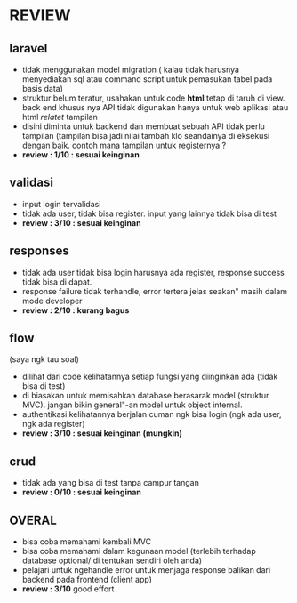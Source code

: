 
# REVIEW
## laravel
- tidak menggunakan model migration ( kalau tidak harusnya menyediakan sql atau command script untuk pemasukan tabel pada basis data)
- struktur belum teratur, usahakan untuk code **html** tetap di taruh di view. back end khusus nya API tidak digunakan hanya untuk web aplikasi atau html *relatet* tampilan
- disini diminta untuk backend dan membuat sebuah API tidak perlu tampilan (tampilan bisa jadi nilai tambah klo seandainya di eksekusi dengan baik. contoh mana tampilan untuk registernya ?
- **review : 1/10 : sesuai keinginan**

## validasi
- input login tervalidasi
- tidak ada user, tidak bisa register. input yang lainnya tidak bisa di test
- **review : 3/10 : sesuai keinginan**

## responses
- tidak ada user tidak bisa login harusnya ada register, response success tidak bisa di dapat.
- response failure tidak terhandle, error tertera jelas seakan" masih dalam mode developer
- **review : 2/10 : kurang bagus**

## flow 
(saya ngk tau soal)
- dilihat dari code kelihatannya setiap fungsi yang diinginkan ada (tidak bisa di test)
- di biasakan untuk memisahkan database berasarak model (struktur MVC). jangan bikin general"-an model untuk object internal.
- authentikasi kelihatannya berjalan cuman ngk bisa login (ngk ada user, ngk ada register)
- **review : 3/10 : sesuai keinginan (mungkin)**


## crud
- tidak ada yang bisa di test tanpa campur tangan
- **review : 0/10 : sesuai keinginan**

## OVERAL
- bisa coba memahami kembali MVC
- bisa coba memahami dalam kegunaan model (terlebih terhadap database optional/ di tentukan sendiri oleh anda)
- pelajari untuk ngehandle error untuk menjaga response balikan dari backend pada frontend (client app)
- **review : 3/10** good effort
